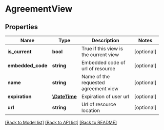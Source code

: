 # AgreementView

## Properties
Name | Type | Description | Notes
------------ | ------------- | ------------- | -------------
**is_current** | **bool** | True if this view is the current view | [optional] 
**embedded_code** | **string** | Embedded code of url of resource | [optional] 
**name** | **string** | Name of the requested agreement view | [optional] 
**expiration** | [**\DateTime**](\DateTime.md) | Expiration of user url | [optional] 
**url** | **string** | Url of resource location | [optional] 

[[Back to Model list]](../README.md#documentation-for-models) [[Back to API list]](../README.md#documentation-for-api-endpoints) [[Back to README]](../README.md)


